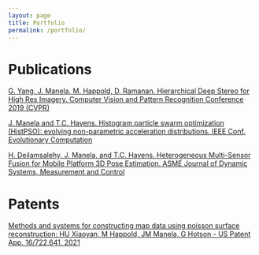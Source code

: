 ```yaml
---
layout: page
title: Portfolio
permalink: /portfolio/
---
```


# Publications
[G. Yang, J. Manela, M. Happold, D. Ramanan. Hierarchical Deep Stereo for High Res Imagery. Computer Vision
and Pattern Recognition Conference 2019 (CVPR)](https://openaccess.thecvf.com/content_CVPR_2019/html/Yang_Hierarchical_Deep_Stereo_Matching_on_High-Resolution_Images_CVPR_2019_paper.html)

[J. Manela and T.C. Havens. Histogram particle swarm optimization (HistPSO): evolving non-parametric
acceleration distributions. IEEE Conf. Evolutionary Computation](https://ieeexplore.ieee.org/abstract/document/7744043)

[H. Deilamsalehy, J. Manela, and T.C. Havens. Heterogeneous Multi-Sensor Fusion for Mobile Platform 3D Pose
Estimation. ASME Journal of Dynamic Systems, Measurement and Control](https://asmedigitalcollection.asme.org/dynamicsystems/article-abstract/139/7/071002/395297/Heterogeneous-Multisensor-Fusion-for-Mobile?redirectedFrom=fulltext)

# Patents
[Methods and systems for constructing map data using poisson surface reconstruction: HU Xiaoyan, M Happold, JM Manela, G Hotson - US Patent App. 16/722,641, 2021](https://patentimages.storage.googleapis.com/02/bc/ed/1bcb112e3a9b35/US20210192841A1.pdf)
